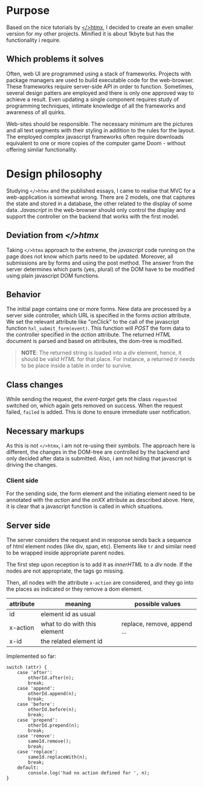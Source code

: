 # Purpose

Based on the nice tutorials by [</>htmx](https://htmx.org/), I decided to create an even smaller version for my other projects. Minified it is about 1kbyte but has the functionality i require.

## Which problems it solves

Often, web UI are programmed using a stack of frameworks. Projects with package managers are used to build executable code for the web-browser. These frameworks require server-side API in order to function. Sometimes, several design patters are employed and there is only one approved way to achieve a result. Even updating a single component requires study of programming techniques, intimate knowledge of all the frameworks and awareness of all quirks.

Web-sites should be responsible. The necessary minimum are the pictures and all text segments with their styling in addition to the rules for the layout.
The employed complex javascript frameworks often require downloads equivalent to one or more copies of the computer game Doom - without offering similar functionality.

# Design philosophy

Studying `</>htmx` and the published essays, I came to realise that MVC for a web-application is somewhat wrong. There are 2 models, one that captures the state and stored in a database, the other related to the display of some data. *Javascript* in the web-browser should only control the display and support the controller on the backend that works with the first model.

## Deviation from *</>htmx*

Taking `</>htmx` approach to the extreme, the *javascript* code running on the page does not know which parts need to be updated. Moreover, all submissions are by forms and using the post method. The answer from the server determines which parts (yes, plural) of the DOM have to be modified using plain javascript DOM functions.

## Behavior

The initial page contains one or more forms. New data are processed by a server side controller, which URL is specified in the forms *action* attribute. We set the relevant attribute like "onClick" to the call of the javascript function `hxl_submit_form(event)`. 
This function will *POST* the form data to the controller specified in the *action* attribute. The returned *HTML* document is parsed and based on attributes, the dom-tree is modified.

> **NOTE**: The returned string is loaded into a *div* element, hence, it should be valid *HTML* for that place. For instance, a returned *tr* needs to be place inside a table in order to survive. 

## Class changes

While sending the request, the *event-target* gets the class `requested` switched on, which again gets removed on success. When the request failed, `failed` is added. This is done to ensure immediate user notification.

## Necessary markups

As this is not `</>htmx`, i am not re-using their symbols. The approach here is different, the changes in the DOM-tree are controlled by the backend and only decided after data is submitted. Also, i am not hiding that javascript is driving the changes.

### Client side

For the sending side, the form element and the initiating element need to be annotated with the *action* and the *onXX* attribute as described above. Here, it is clear that a javascript function is called in which situations. 

## Server side

The server considers the request and in response sends back a sequence of html element nodes (like div, span, etc). Elements like `tr` and similar need to be wrapped inside appropriate parent nodes. 

The first step upon reception is to add it as *innerHTML* to a *div* node. If the nodes are not appropriate, the tags go missing. 

Then, all nodes with the attribute `x-action` are considered, and they go into the places as indicated or they remove a dom element.

attribute | meaning | possible values
--- | --- | ---
id | element id as usual |
x-action | what to do with this element | replace, remove, append ...
x-id | the related element id |

Implemented so far:
~~~JS
switch (attr) {
    case 'after':
        otherId.after(n);
        break;
    case 'append':
        otherId.append(n);
        break;
    case 'before':
        otherId.before(n);
        break;
    case 'prepend':
        otherId.prepend(n);
        break;
    case 'remove':
        sameId.remove();
        break;
    case 'replace':
        sameId.replaceWith(n);
        break;
    default:
        console.log('had no action defined for ', n);
}
~~~